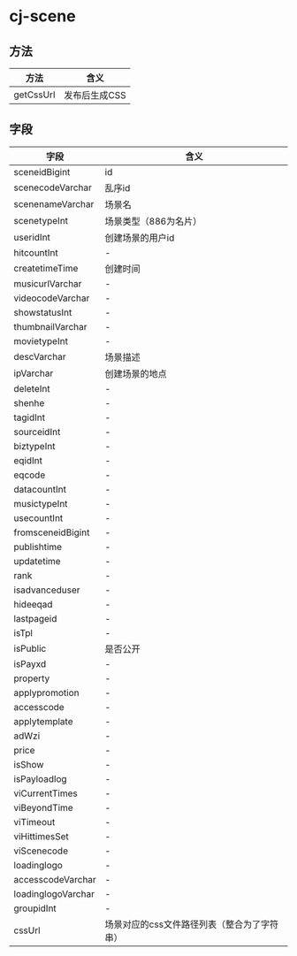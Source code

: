 # cj-scene

## 方法

方法        | 含义
--------- | --------
getCssUrl | 发布后生成CSS

## 字段

字段                 | 含义
------------------ | -----------------------
sceneidBigint      | id
scenecodeVarchar   | 乱序id
scenenameVarchar   | 场景名
scenetypeInt       | 场景类型（886为名片）
useridInt          | 创建场景的用户id
hitcountInt        | -
createtimeTime     | 创建时间
musicurlVarchar    | -
videocodeVarchar   | -
showstatusInt      | -
thumbnailVarchar   | -
movietypeInt       | -
descVarchar        | 场景描述
ipVarchar          | 创建场景的地点
deleteInt          | -
shenhe             | -
tagidInt           | -
sourceidInt        | -
biztypeInt         | -
eqidInt            | -
eqcode             | -
datacountInt       | -
musictypeInt       | -
usecountInt        | -
fromsceneidBigint  | -
publishtime        | -
updatetime         | -
rank               | -
isadvanceduser     | -
hideeqad           | -
lastpageid         | -
isTpl              | -
isPublic           | 是否公开
isPayxd            | -
property           | -
applypromotion     | -
accesscode         | -
applytemplate      | -
adWzi              | -
price              | -
isShow             | -
isPayloadlog       | -
viCurrentTimes     | -
viBeyondTime       | -
viTimeout          | -
viHittimesSet      | -
viScenecode        | -
loadinglogo        | -
accesscodeVarchar  | -
loadinglogoVarchar | -
groupidInt         | -
cssUrl             | 场景对应的css文件路径列表（整合为了字符串）
